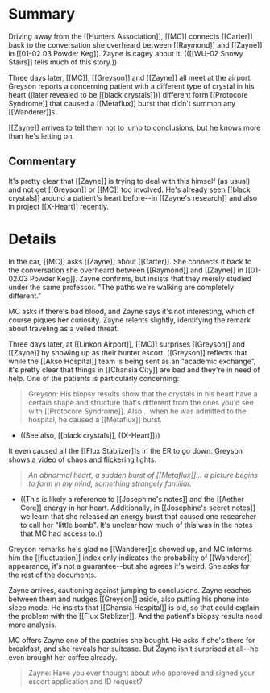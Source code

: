 # Summary
Driving away from the [[Hunters Association]], [[MC]] connects [[Carter]] back to the conversation she overheard between [[Raymond]] and [[Zayne]] in [[01-02.03 Powder Keg]]. Zayne is cagey about it. (([[WU-02 Snowy Stairs]] tells much of this story.))

Three days later, [[MC]], [[Greyson]] and [[Zayne]] all meet at the airport. Greyson reports a concerning patient with a different type of crystal in his heart ((later revealed to be [[black crystals]])) different form [[Protocore Syndrome]] that caused a [[Metaflux]] burst that didn't summon any [[Wanderer]]s.

[[Zayne]] arrives to tell them not to jump to conclusions, but he knows more than he's letting on.

## Commentary
It's pretty clear that [[Zayne]] is trying to deal with this himself (as usual) and not get [[Greyson]] or [[MC]] too involved. He's already seen [[black crystals]] around a patient's heart before--in [[Zayne's research]] and also in project [[X-Heart]] recently.

# Details
In the car, [[MC]] asks [[Zayne]] about [[Carter]]. She connects it back to the conversation she overheard between [[Raymond]] and [[Zayne]] in [[01-02.03 Powder Keg]]. Zayne confirms, but insists that they merely studied under the same professor. "The paths we're walking are completely different."

MC asks if there's bad blood, and Zayne says it's not interesting, which of course piques her curiosity. Zayne relents slightly, identifying the remark about traveling as a veiled threat.

Three days later, at [[Linkon Airport]], [[MC]] surprises [[Greyson]] and [[Zayne]] by showing up as their hunter escort. [[Greyson]] reflects that while the [[Akso Hospital]] team is being sent as an "academic exchange", it's pretty clear that things in [[Chansia City]] are bad and they're in need of help. One of the patients is particularly concerning:
> Greyson: His biopsy results show that the crystals in his heart have a certain shape and structure that's different from the ones you'd see with [[Protocore Syndrome]]. Also... when he was admitted to the hospital, he caused a [[Metaflux]] burst.
* ((See also, [[black crystals]], [[X-Heart]]))

It even caused all the [[Flux Stablizer]]s in the ER to go down. Greyson shows a video of chaos and flickering lights.

> *An abnormal heart, a sudden burst of [[Metaflux]]... a picture begins to form in my mind, something strangely familiar.*
* ((This is likely a reference to [[Josephine's notes]] and the [[Aether Core]] energy in her heart. Additionally, in [[Josephine's secret notes]] we learn that she released an energy burst that caused one researcher to call her "little bomb". It's unclear how much of this was in the notes that MC had access to.))

Greyson remarks he's glad no [[Wanderer]]s showed up, and MC informs him the [[fluctuation]] index only indicates the probability of [[Wanderer]] appearance, it's not a guarantee--but she agrees it's weird. She asks for the rest of the documents.

Zayne arrives, cautioning against jumping to conclusions. Zayne reaches between them and nudges [[Greyson]] aside, also putting his phone into sleep mode. He insists that [[Chansia Hospital]] is old, so that could explain the problem with the [[Flux Stablizer]]. And the patient's biopsy results need more analysis.

MC offers Zayne one of the pastries she bought. He asks if she's there for breakfast, and she reveals her suitcase. But Zayne isn't surprised at all--he even brought her coffee already.
> Zayne: Have you ever thought about who approved and signed your escort application and ID request?